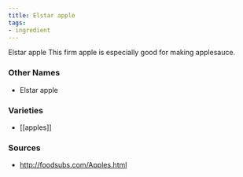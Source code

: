 ```yaml
---
title: Elstar apple
tags:
- ingredient
---
```

Elstar apple This firm apple is especially good for making applesauce.

### Other Names

* Elstar apple

### Varieties

* [[apples]]

### Sources
* http://foodsubs.com/Apples.html
